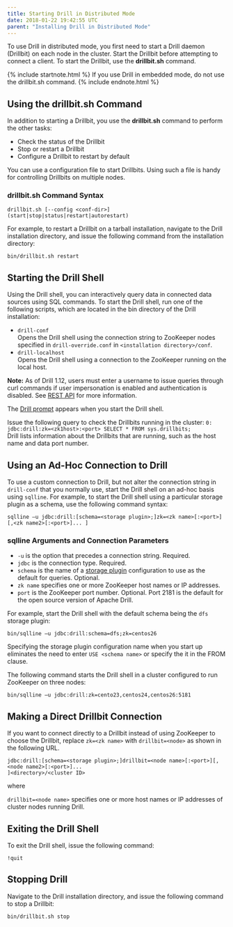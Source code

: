 ```yaml
---
title: Starting Drill in Distributed Mode
date: 2018-01-22 19:42:55 UTC
parent: "Installing Drill in Distributed Mode"
---
```


To use Drill in distributed mode, you first need to start a Drill daemon (Drillbit) on each node in the cluster. Start the Drillbit before attempting to connect a client. To start the Drillbit, use the **drillbit.sh** command.

{% include startnote.html %} If you use Drill in embedded mode, do not use the drillbit.sh command. {% include endnote.html %}

## Using the drillbit.sh Command
In addition to starting a Drillbit, you use the **drillbit.sh** command to perform the other tasks:

* Check the status of the Drillbit
* Stop or restart a Drillbit
* Configure a Drillbit to restart by default

You can use a configuration file to start Drillbits. Using such a file is handy for controlling Drillbits on multiple nodes.

### drillbit.sh Command Syntax

`drillbit.sh [--config <conf-dir>] (start|stop|status|restart|autorestart)`

For example, to restart a Drillbit on a tarball installation, navigate to the Drill installation directory, and issue the following command from the installation directory:

`bin/drillbit.sh restart`

## Starting the Drill Shell

Using the Drill shell, you can interactively query data in connected data sources using SQL commands. To start the Drill shell, run one of the following scripts, which are located in the bin directory of the Drill installation:

* `drill-conf`  
  Opens the Drill shell using the connection string to ZooKeeper nodes specified in `drill-override.conf` in `<installation directory>/conf`.  
* `drill-localhost`  
  Opens the Drill shell using a connection to the ZooKeeper running on the local host.  

**Note:** As of Drill 1.12, users must enter a username to issue queries through curl commands if user impersonation is enabled and authentication is disabled. See [REST API]({{site.baseurl}}/docs/submitting-queries-from-the-rest-api-when-impersonation-is-enabled-and-authentication-is-disabled/) for more information.

The [Drill prompt]({{site.baseurl}}/docs/starting-drill-on-linux-and-mac-os-x/#about-the-drill-prompt) appears when you start the Drill shell.

Issue the following query to check the Drillbits running in the cluster:
`0: jdbc:drill:zk=<zk1host>:<port> SELECT * FROM sys.drillbits;`  
Drill lists information about the Drillbits that are running, such as the host name and data port number.

## Using an Ad-Hoc Connection to Drill
To use a custom connection to Drill, but not alter the connection string in `drill-conf` that you normally use, start the Drill shell on an ad-hoc basis using `sqlline`. For example, to start the Drill shell using a particular storage plugin as a schema, use the following command syntax: 

`sqlline –u jdbc:drill:[schema=<storage plugin>;]zk=<zk name>[:<port>][,<zk name2>[:<port>]... ]`

### sqlline Arguments and Connection Parameters

* `-u` is the option that precedes a connection string. Required.  
* `jdbc` is the connection type. Required.  
* `schema` is the name of a [storage plugin]({{site.baseurl}}/docs/storage-plugin-registration) configuration to use as the default for queries. Optional.  
* `zk name` specifies one or more ZooKeeper host names or IP addresses.  
* `port` is the ZooKeeper port number. Optional. Port 2181 is the default for the open source version of Apache Drill.  

For example, start the Drill shell with the default schema being the `dfs` storage plugin:

`bin/sqlline –u jdbc:drill:schema=dfs;zk=centos26`

Specifying the storage plugin configuration name when you start up eliminates the need to enter `USE <schema name>` or specify the it in the FROM clause.

The following command starts the Drill shell in a cluster configured to run ZooKeeper on three nodes:

`bin/sqlline –u jdbc:drill:zk=cento23,centos24,centos26:5181`

## Making a Direct Drillbit Connection

If you want to connect directly to a Drillbit instead of using ZooKeeper to choose the Drillbit, replace `zk=<zk name>` with `drillbit=<node>` as shown in the following URL.

`jdbc:drill:[schema=<storage plugin>;]drillbit=<node name>[:<port>][,<node name2>[:<port>]... `  
  `]<directory>/<cluster ID>`

where

`drillbit=<node name>` specifies one or more host names or IP addresses of cluster nodes running Drill. 

## Exiting the Drill Shell

To exit the Drill shell, issue the following command:

`!quit`

## Stopping Drill
Navigate to the Drill installation directory, and issue the following command to stop a Drillbit:
  
`bin/drillbit.sh stop`

